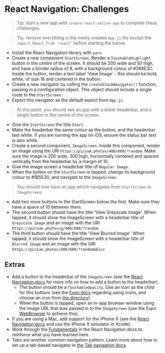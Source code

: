 # React Navigation: Challenges

> Tip: start a new app with `create-react-native-app` to complete these challenges.

> Tip: remove everything in the newly created `App.js` file except the `import React from 'react'` before starting the below.

- Install the React Navigation library with `yarn`.
- Create a new component `StartScreen`. Render a `TouchableHighlight` button in the centre of the screen. It should be 200 wide and 50 high, and have a border radius of 8, with a background colour of #388E3C. Inside the button, render a text label 'View Image' - this should be bold, white, of size 18 and centered in the button.
- Create a new navigator by calling the `createStackNavigator()` function, passing in a configuration object. This object should include a single route to the `StartScreen`.
- Export this navigator as the default export from `App.js`.

> At this point, you should see an app with a blank headerbar, and a single button in the centre of the screen.

- Give the `StartScreen` the title `Start`.
- Make the headerbar the same colour as the button, and the headerbar text white. If you are running the app on iOS, ensure the status bar text is also white.
- Create a second component, `ImageScreen`. Inside this component, render an image using the URI `https://picsum.photos/400/600/?random`. Make sure the image is 200 wide, 300 high, horizontally centered and spaced vertically from the headerbar by a margin of 10.
- Give the image screen a headerbar title of `Regular Image`.
- When the button on the `StartScreen` is tapped, change its background colour to #1B5E20, and navigate to the `ImageScreen`.

> You should now have an app which navigates from `StartScreen` to `ImageScreen`.

- Add two more buttons to the StartScreen below the first. Make sure they have a space of 10 between them.
- The second button should have the title 'View Greyscale Image'. When tapped, it should show the ImageScreen with a headerbar title of `Greyscale Image` and an image with the URI `https://picsum.photos/g/400/600/?random`.
- The third button should have the title 'View Blurred Image'. When tapped, it should show the ImageScreen with a headerbar title of `Blurred Image` and an image with the URI `https://picsum.photos/400/600/?random&blur`.

## Extras

- Add a button to the headerbar of the `ImageScreen` (see the [React Navigation docs](https://reactnavigation.org/docs/header-buttons.html) for more info on how to add a button to the headerbar).
  - The button should be a `TouchableOpacity`. Use an icon as the child for this buttons (see the [Expo docs](https://docs.expo.io/versions/latest/guides/icons.html) regarding using icons, and choose an icon from [the directory](https://expo.github.io/vector-icons/)).
  - When the button is tapped, open an in-app browser window using the image URL that was passed in to the `ImageScreen` (use the Expo [WebBrowser](https://docs.expo.io/versions/latest/sdk/webbrowser.html) to achieve this).
- If you are using a Mac, add support for the iPhone X (see the [React Navigation docs](https://reactnavigation.org/docs/handling-iphonex.html) and use the iPhone X simulator in Xcode).
- Work through the [Fundamentals](https://reactnavigation.org/docs/getting-started.html) in the React Navigation docs to reinforce what you have learned here.
- Tabs are another common navigation pattern. Learn more about how to set up a tab-based navigator in [the Tab navigation docs](https://reactnavigation.org/docs/tab-based-navigation.html).